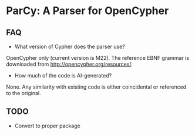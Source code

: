 # ParCy: A **Par**ser for Open**Cy**pher

## FAQ

- What version of Cypher does the parser use?

OpenCypher only (current version is M22). The reference EBNF grammar is downloaded from http://opencypher.org/resources/.

- How much of the code is AI-generated?

None. Any similarity with existing code is either coincidental or referenced to the original.

## TODO

- Convert to proper package
